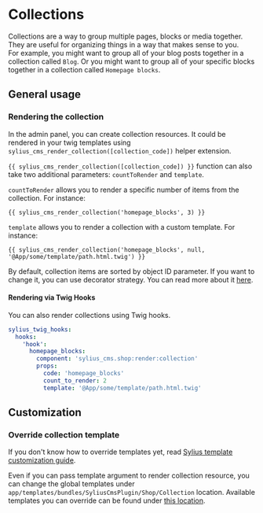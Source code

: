 # Collections

Collections are a way to group multiple pages, blocks or media together. 
They are useful for organizing things in a way that makes sense to you. \
For example, you might want to group all of your blog posts together in a collection called `Blog`.
Or you might want to group all of your specific blocks together in a collection called `Homepage blocks`.

## General usage

### Rendering the collection

In the admin panel, you can create collection resources. 
It could be rendered in your twig templates using `sylius_cms_render_collection([collection_code])` helper extension.

`{{ sylius_cms_render_collection([collection_code]) }}` function can also take two additional parameters: `countToRender` and `template`.

`countToRender` allows you to render a specific number of items from the collection. For instance:

```twig
{{ sylius_cms_render_collection('homepage_blocks', 3) }}
```

`template` allows you to render a collection with a custom template. For instance:

```twig
{{ sylius_cms_render_collection('homepage_blocks', null, '@App/some/template/path.html.twig') }}
```

By default, collection items are sorted by object ID parameter. If you want to change it, you can use decorator strategy.
You can read more about it [here](https://symfony.com/doc/current/service_container/service_decoration.html).

#### Rendering via Twig Hooks
You can also render collections using Twig hooks.

```yaml
sylius_twig_hooks:
  hooks:
    'hook':
      homepage_blocks:
        component: 'sylius_cms.shop:render:collection'
        props:
          code: 'homepage_blocks'
          count_to_render: 2
          template: '@App/some/template/path.html.twig'
```

## Customization

### Override collection template

If you don't know how to override templates yet, read [Sylius template customization guide](http://docs.sylius.org/en/latest/customization/template.html).

Even if you can pass template argument to render collection resource, you can change the global templates under `app/templates/bundles/SyliusCmsPlugin/Shop/Collection` location. 
Available templates you can override can be found under [this location](../templates/Shop/Collection).
